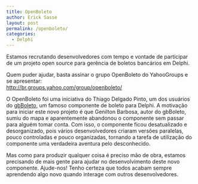 ```yaml
---
title: OpenBoleto
author: Erick Sasse
layout: post
permalink: /openboleto/
categories:
  - Delphi
---
```

Estamos recrutando desenvolvedores com tempo e vontade de participar de um projeto open source para ger&ecirc;ncia de boletos banc&aacute;rios em Delphi. 

Quem puder ajudar, basta assinar o grupo OpenBoleto do YahooGroups e se apresentar:  
<http://br.groups.yahoo.com/group/openboleto/>

O OpenBoleto foi uma iniciativa do Thiago Delgado Pinto, um dos usu&aacute;rios do [gbBoleto][1], um famoso componente de boleto para Delphi. A motiva&ccedil;&atilde;o para iniciar este novo projeto &eacute; que Genilton Barbosa, autor do gbBoleto, sumiu do mapa e aparentemente abandonou o componente sem passar para algu&eacute;m tomar conta. Com isso, o componente ficou desatualizado e desorganizado, pois v&aacute;rios desenvolvedores criaram vers&otilde;es paralelas, pouco controladas e pouco organizadas, tornando a tarefa de utiliza&ccedil;&atilde;o do componente uma verdadeira aventura pelo desconhecido.

Mas como para produzir qualquer coisa &eacute; preciso m&atilde;o de obra, estamos precisando de mais gente para ajudar no desenvolvimento deste novo componente. Ajude-nos! Tenho certeza que todos acabam sempre aprendendo algo novo quando interage com outros desenvolvedores.

 [1]: http://br.groups.yahoo.com/group/delphi-boleto/